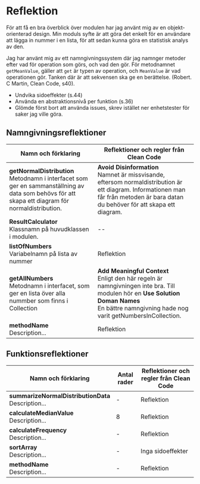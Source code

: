 # Reflektion

För att få en bra överblick över modulen har jag använt mig av en objekt-orienterad design. Min moduls syfte är att göra det enkelt för en användare att lägga in nummer i en lista, för att sedan kunna göra en statistisk analys av den. 

Jag har använt mig av ett namngivningssystem där jag namnger metoder efter vad för operation som görs, och vad den gör. För metodnamnet `getMeanValue`, gäller att `get` är typen av operation, och `MeanValue` är vad operationen gör. Tanken där är att sekvensen ska ge en berättelse. (Robert. C Martin, Clean Code, s40). 


- Undvika sidoeffekter (s.44)
- Använda en abstraktionsnivå per funktion (s.36)
- Glömde först bort att använda issues, skrev istället ner enhetstester för saker jag ville göra.

## Namngivningsreflektioner

| Namn och förklaring | Reflektioner och regler från Clean Code |
| --- |  --- |
| **getNormalDistribution** <br /> Metodnamn i interfacet som ger en sammanställning av data som behövs för att skapa ett diagram för normaldistribution. | **Avoid Disinformation** <br /> Namnet är missvisande, eftersom normaldistribution är ett diagram. Informationen man får från metoden är bara datan du behöver för att skapa ett diagram. |
| **ResultCalculator** <br /> Klassnamn på huvudklassen i modulen. | -- |
| **listOfNumbers** <br /> Variabelnamn på lista av nummer | Reflektion |
| **getAllNumbers** <br /> Metodnamn i interfacet, som ger en lista över alla nummber som finns i Collection | **Add Meaningful Context** <br /> Enligt den här regeln är namngivningen inte bra. Till modulen hör en **Use Solution Doman Names** <br /> En bättre namngivning hade nog varit getNumbersInCollection. |
| **methodName** <br /> Description... | Reflektion |

## Funktionsreflektioner
| Namn och förklaring | Antal rader | Reflektioner och regler från Clean Code |
| --- |  --- | --- |
| **summarizeNormalDistributionData** <br /> Description... | - | Reflektion |
| **calculateMedianValue** <br /> Description... | 8 | Reflektion |
| **calculateFrequency** <br /> Description... | - | Reflektion |
| **sortArray** <br /> Description... | - | Inga sidoeffekter |
| **methodName** <br /> Description... | - | Reflektion |